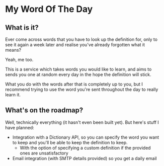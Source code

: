 # My Word Of The Day

## What is it?

Ever come across words that you have to look up the definition for, only to see it again a week later and realise you've already forgotten what it means?

Yeah, me too.

This is a service which takes words you would like to learn, and aims to sends you one at random every day in the hope the definition will stick.

What you do with the words after that is completely up to you, but I recommend trying to use the word you're sent throughout the day to really learn it.

## What's on the roadmap?

Well, technically everything (it hasn't even been built yet). But here's stuff I have planned:

* Integration with a Dictionary API, so you can specify the word you want to keep and you'll be able to keep the definition to keep.
  * With the option of specifying a custom definition if the provided ones are unsatisfactory
* Email integration (with SMTP details provided) so you get a daily email

